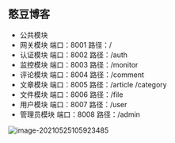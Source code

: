 ## 憨豆博客
+ 公共模块
+ 网关模块     端口：8001   路径：/
+ 认证模块     端口：8002   路径：/auth
+ 监控模块     端口：8003   路径：/monitor
+ 评论模块     端口：8004   路径：/comment
+ 文章模块     端口：8005   路径：/article   /category
+ 文件模块     端口：8006   路径：/file
+ 用户模块     端口：8007   路径：/user
+ 管理员模块   端口：8008   路径：/admin

![image-20210525105923485](https://pictures.huazai.vip/uPic/image-20210525105923485.png)